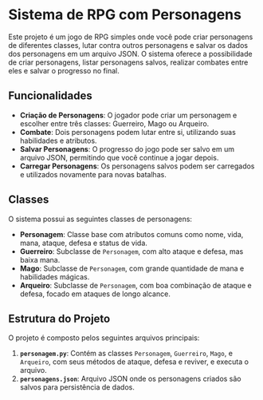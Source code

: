 # Sistema de RPG com Personagens

Este projeto é um jogo de RPG simples onde você pode criar personagens de diferentes classes, lutar contra outros personagens e salvar os dados dos personagens em um arquivo JSON. O sistema oferece a possibilidade de criar personagens, listar personagens salvos, realizar combates entre eles e salvar o progresso no final.

## Funcionalidades

- **Criação de Personagens**: O jogador pode criar um personagem e escolher entre três classes: Guerreiro, Mago ou Arqueiro.
- **Combate**: Dois personagens podem lutar entre si, utilizando suas habilidades e atributos.
- **Salvar Personagens**: O progresso do jogo pode ser salvo em um arquivo JSON, permitindo que você continue a jogar depois.
- **Carregar Personagens**: Os personagens salvos podem ser carregados e utilizados novamente para novas batalhas.

## Classes

O sistema possui as seguintes classes de personagens:

- **Personagem**: Classe base com atributos comuns como nome, vida, mana, ataque, defesa e status de vida.
- **Guerreiro**: Subclasse de `Personagem`, com alto ataque e defesa, mas baixa mana.
- **Mago**: Subclasse de `Personagem`, com grande quantidade de mana e habilidades mágicas.
- **Arqueiro**: Subclasse de `Personagem`, com boa combinação de ataque e defesa, focado em ataques de longo alcance.

## Estrutura do Projeto

O projeto é composto pelos seguintes arquivos principais:

1. **`personagem.py`**: Contém as classes `Personagem`, `Guerreiro`, `Mago`, e `Arqueiro`, com seus métodos de ataque, defesa e reviver, e executa o arquivo.
2. **`personagens.json`**: Arquivo JSON onde os personagens criados são salvos para persistência de dados.


